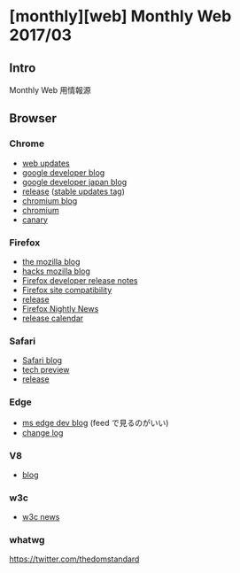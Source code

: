 # [monthly][web] Monthly Web 2017/03

## Intro

Monthly Web 用情報源

## Browser

### Chrome

- [web updates](https://developers.google.com/web/updates/)
- [google developer blog](https://developers.googleblog.com/)
- [google developer japan blog](https://developers-jp.googleblog.com/)
- [release](https://chromereleases.googleblog.com/) ([stable updates tag](https://chromereleases.googleblog.com/search/label/Stable%20updates))
- [chromium blog](https://blog.chromium.org/)
- [chromium](https://www.chromium.org/developers/calendar)
- [canary](https://www.chromium.org/getting-involved/dev-channel)


### Firefox

- [the mozilla blog](https://blog.mozilla.org/)
- [hacks mozilla blog](https://hacks.mozilla.org/)
- [Firefox developer release notes](https://developer.mozilla.org/en-US/Firefox/Releases)
- [Firefox site compatibility](https://www.fxsitecompat.com/en-CA/)
- [release](https://www.mozilla.org/en-US/firefox/releases/)
- [Firefox Nightly News](https://blog.nightly.mozilla.org/)
- [release calendar](https://wiki.mozilla.org/RapidRelease/Calendar)


### Safari

- [Safari blog](https://webkit.org/blog/)
- [tech preview](https://developer.apple.com/safari/technology-preview/release-notes/)
- [release](https://developer.apple.com/library/content/releasenotes/General/WhatsNewInSafari/Introduction/Introduction.html)


### Edge

- [ms edge dev blog](https://developer.microsoft.com/en-us/microsoft-edge/platform/) (feed で見るのがいい)
- [change log](https://developer.microsoft.com/en-us/microsoft-edge/platform/changelog/)


### V8

- [blog](https://v8project.blogspot.jp/)


### w3c

- [w3c news](https://www.w3.org/blog/news/)


### whatwg

https://twitter.com/thedomstandard

